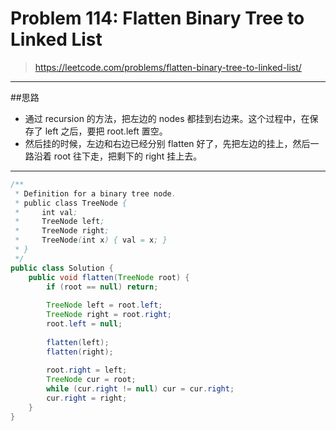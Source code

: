 # Problem 114: Flatten Binary Tree to Linked List

> https://leetcode.com/problems/flatten-binary-tree-to-linked-list/

----------
##思路
* 通过 recursion 的方法，把左边的 nodes 都挂到右边来。这个过程中，在保存了 left 之后，要把 root.left 置空。
* 然后挂的时候，左边和右边已经分别 flatten 好了，先把左边的挂上，然后一路沿着 root 往下走，把剩下的 right 挂上去。

-------


```java
/**
 * Definition for a binary tree node.
 * public class TreeNode {
 *     int val;
 *     TreeNode left;
 *     TreeNode right;
 *     TreeNode(int x) { val = x; }
 * }
 */
public class Solution {
    public void flatten(TreeNode root) {
        if (root == null) return;
        
        TreeNode left = root.left;
        TreeNode right = root.right;
        root.left = null;
        
        flatten(left);
        flatten(right);
        
        root.right = left;
        TreeNode cur = root;
        while (cur.right != null) cur = cur.right;
        cur.right = right;
    }
}
```


